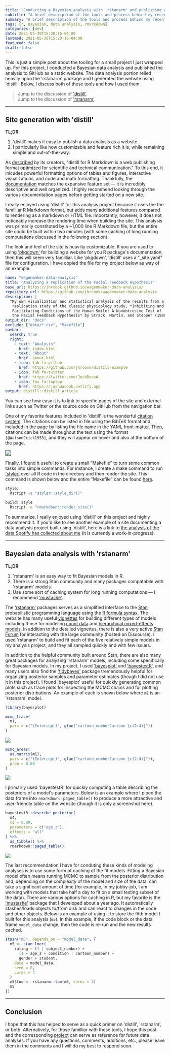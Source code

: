 ```yaml
---
title: "Conducting a Bayesian analysis with 'rstanarm' and publishing with 'distill'"
subtitle: "A brief description of the tools and process behind my recent analysis of data from a study of the 'Facial Feedback Hypothesis'."
summary: "A brief description of the tools and process behind my recent analysis of data from a study of the 'Facial Feedback Hypothesis'."
tags: [r, Bayesian, data analysis, rmarkdown]
categories: [dev]
date: 2021-05-30T15:20:16-04:00
lastmod: 2021-05-30T15:20:16-04:00
featured: false
draft: false
---
```


This is just a simple post about the tooling for a small project I just wrapped up.
For this project, I conducted a Bayesian data analysis and published the analysis to GitHub as a static website.
The data analysis portion relied heavily upon the 'rstanarm' package and I generated the website using 'distill'.
Below, I discuss both of these tools and how I used them.

> Jump to the discussion of ['distill'](#site-generation-with-distill).  
> Jump to the discussion of ['rstanarm'](#bayesian-data-analysis-with-rstanarm).

---

## Site generation with 'distill'

**TL;DR**

1. 'distill' makes it easy to publish a data analysis as a website.
2. I particularly like how customizable and feature rich it is, while remaining simple and out-of-the-way.

As [described]([https://rstudio.github.io/distill/) by its creators, "distill for R Markdown is a web publishing format optimized for scientific and technical communication."
To this end, it inlcudes powerful formatting options of tables and figures, interactive visualizations, and code and math formatting.
Thankfully, the [documentation](https://rstudio.github.io/distill/) matches the expansive feature set — it is incredibly descriptive and well organized.
I highly recommend looking through the various documentation pages before getting started on a new site.

I really enjoyed using 'distill' for this analysis project because it uses the the familliar R Markdown format, but adds many additional features compared to rendering as a markdown or HTML file.
Importantly, however, it does not noticeably increase the rendering time when building the site.
This analysis was primarily constituted by a ~1,000 line R Markdown file, but the entire site could be built within two minutes (with some caching of long running computations discussed in the following section).

The look and feel of the site is heaviliy customizable.
If you are used to using ['pkgdown'](https://pkgdown.r-lib.org) for building a website for you R package's documentation, then this will seem very familliar.
Like 'pkgdown', 'distill' uses a "_site.yaml" file for configuration.
I have copied the file for my project below as way of an example.

```yaml
name: "wagenmaker-data-analysis"
title: "Analyzing a replication of the Facial Feedback Hypothesis"
base_url: https://jhrcook.github.io/wagenmaker-data-analysis/
repository_url: https://github.com/jhrcook/wagenmaker-data-analysis
description: |
  "My own visualization and statistical analysis of the results from a 
   replication study of the classic physicology study, *Inhibiting and
   Facilitating Conditions of the Human Smile: A Nonobtrusive Test of 
   the Facial Feedback Hypothesis* by Strack, Martin, and Stepper (1988)."
output_dir: "docs"
exclude: ["data/*.csv", "Makefile"]
navbar:
  search: true
  right:
    - text: "Analysis"
      href: index.html
    - text: "About"
      href: about.html
    - icon: fab fa-github
      href: https://github.com/jhrcook/distill-example
    - icon: fab fa-twitter
      href: https://twitter.com/JoshDoesA
    - icon: fas fa-laptop
      href: https://joshuacook.netlify.app
output: distill::distill_article
```

You can see how easy it is to link to specific pages of the site and external links such as Twitter or the source code on GitHub from the navigation bar.

One of my favorite features included in 'distill' is the wonderful [citation system](https://rstudio.github.io/distill/citations.html).
The citations can be listed in file using the BibTeX format and included in the page by listing the file name in the YAML front-matter.
Then, citations can be made throughout the text using the format `[@WatsonCrick1953]`, and they will appear on hover and also at the bottom of the page.

<img src="assets/citation-screenshot.png" style="border: 1px solid #555">

Finally, I found it useful to create a small "Makefile" to turn some common tasks into simple commands.
For instance, I create a make command to run ['styler'](https://styler.r-lib.org) over all R code in the directory and then render the site.
This command is shown below and the entire "Makefile" can be found [here](https://github.com/jhrcook/wagenmaker-data-analysis/blob/master/Makefile).

```sh
style:
  Rscript -e "styler::style_dir()"

build: style
  Rscript -e "rmarkdown::render_site()"
```

To summarize, I really enjoyed using 'distill' on this project and highly recommend it.
If you'd like to see another example of a site documenting a data analysis project built using 'distill', here is a link to [the analysis of the data Spotify has collected about me](https://github.com/jhrcook/spotify-data-analysis) (it is currently a work-in-progress).

---

## Bayesian data analysis with 'rstanarm'

**TL;DR**

1. 'rstanarm' is an easy way to fit Bayesian models in R.
2. There is a strong Stan community and many packages compatabile with 'rstanarm' models.
3. Use some sort of caching system for long running computations — I recommend ['mustashe'](https://jhrcook.github.io/mustashe/).

The ['rstanarm'](http://mc-stan.org/rstanarm/) packages serves as a simplified interface to the [Stan](https://mc-stan.org) probabilistic programming language using the [R formula syntax](https://stat.ethz.ch/R-manual/R-devel/library/stats/html/formula.html).
The website has many useful [vignettes](http://mc-stan.org/rstanarm/articles/index.html) for building different types of models including those for modeling [count data](http://mc-stan.org/rstanarm/articles/count.html) and [hierarchical mixed-effects models](http://mc-stan.org/rstanarm/articles/glmer.html).
In addition to the detailed vignettes, there is also a very active [Stan Forum](https://discourse.mc-stan.org) for interacting with the large community (hosted on Discourse).
I used 'rstanarm' to build and fit each of the five relatively simple models in my analysis project, and they all sampled quickly and with few issues.

In addition to the helpful community built around Stan, there are also many great packages for analyzing 'rstanarm' models, including some specifically for Bayesian models.
In my project, I used ['bayesplot'](https://mc-stan.org/bayesplot/) and ['bayestestR'](https://easystats.github.io/bayestestR/), and many users also find the ['tidybayes'](http://mjskay.github.io/tidybayes/) package tremendously helpful for organizing posterior samples and parameter estimates (though I did not use it in this project).
I found 'bayesplot' useful for quickly generating common plots such as trace plots for inspecting the MCMC chains and for plotting posterior distributions.
An example of each is shown below where `m1` is an 'rstanarm' model.

```r
library(bayesplot)

mcmc_trace(
  m1, 
  pars = c("(Intercept)", glue("cartoon_numberCartoon {c(2:4)}"))
)
```

![](assets/mcmc-chains-plot.webp)

```r
mcmc_areas(
  as.matrix(m1),
  pars = c("(Intercept)", glue("cartoon_numberCartoon {c(2:4)}")),
  prob = 0.89
)
```

![](assets/example-posteriors.png)

I primarily used 'bayestestR' for quickly computing a table describing the posteriors of a model's parameters.
Below is an example where I piped the data frame into `rmarkdown::paged_table()` to produce a more attractive and user-friendly table on the website (though it is only a screenshot here).

```r
bayestestR::describe_posterior(
  m4,
  ci = 0.89,
  parameters = c("age_z"),
  effects = "all"
) %>%
  as_tibble() %>%
  rmarkdown::paged_table()
```

![](assets/exmaple-posterior-table.png)

The last recommendation I have for conduting these kinds of modeling analyses is to use some form of caching of the fit models.
Fitting a Bayesian model often means running MCMC to sample from the posterior distribution and, depending on the complexity of the model and size of the data, can take a significant amount of time (for example, in my jobby-job, I am working with models that take half a day to fit on a small testing subset of the data).
There are various options for caching in R, but my favorite is the ['mustashe'](https://jhrcook.github.io/mustashe/) package that I developed about a year ago.
It automatically stashes/loads objects to/from disk and can react to changes in the code and other objects.
Below is an example of using it to store the fifth model I built for this analysis (`m5`).
In this example, if the code block or the data frame `model_data` change, then the code is re-run and the new results cached.

```r
stash("m5", depends_on = "model_data", {
  m5 <- stan_lmer(
    rating ~ (1 | subject_number) +
      (1 + age_z + condition | cartoon_number) +
      gender + student,
    data = model_data,
    seed = 0,
    cores = 4
  )
  m5$loo <- rstanarm::loo(m5, cores = 3)
  m5
})
```

---

## Conclusion

I hope that this has helped to serve as a quick primer on 'distill', 'rstanarm', or both.
Alternatively, for those familliar with these tools, I hope this post and the corresponding [project](https://jhrcook.github.io/wagenmaker-data-analysis/) can serve as reference for future data analyses.
If you have any questions, comments, additions, etc., please leave them in the comments and I will do my best to respond soon.
